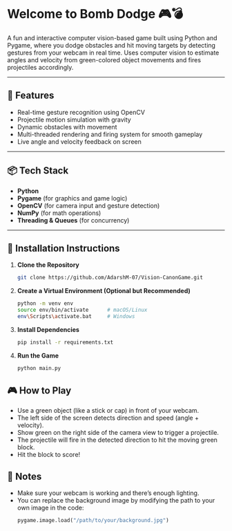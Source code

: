 # Welcome to Bomb Dodge  🎮💣

A fun and interactive computer vision-based game built using Python and Pygame, where you dodge obstacles and hit moving targets by detecting gestures from your webcam in real time. Uses computer vision to estimate angles and velocity from green-colored object movements and fires projectiles accordingly.

---

## 🧠 Features

- Real-time gesture recognition using OpenCV
- Projectile motion simulation with gravity
- Dynamic obstacles with movement
- Multi-threaded rendering and firing system for smooth gameplay
- Live angle and velocity feedback on screen

---

## 📦 Tech Stack

- **Python**
- **Pygame** (for graphics and game logic)
- **OpenCV** (for camera input and gesture detection)
- **NumPy** (for math operations)
- **Threading & Queues** (for concurrency)

---

## 🚀 Installation Instructions

1. **Clone the Repository**
   ```bash
   git clone https://github.com/AdarshM-07/Vision-CanonGame.git

2. **Create a Virtual Environment (Optional but Recommended)**
   ```bash
   python -m venv env
   source env/bin/activate      # macOS/Linux
   env\Scripts\activate.bat     # Windows

3. **Install Dependencies**
   ```bash
   pip install -r requirements.txt

4. **Run the Game**
   ```bash
   python main.py

## 🎮 How to Play
- Use a green object (like a stick or cap) in front of your webcam.
- The left side of the screen detects direction and speed (angle + velocity).
- Show green on the right side of the camera view to trigger a projectile.
- The projectile will fire in the detected direction to hit the moving green block.
- Hit the block to score!
## 📝 Notes
- Make sure your webcam is working and there’s enough lighting.
- You can replace the background image by modifying the path to your own image in the code:
   ```python
   pygame.image.load("/path/to/your/background.jpg")
